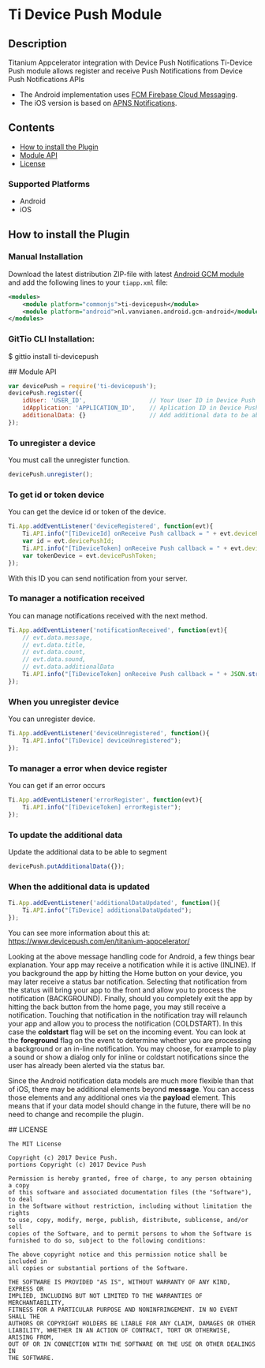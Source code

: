 # Ti Device Push Module 

## Description

Titanium Appcelerator integration with Device Push Notifications
Ti-Device Push module allows register and receive Push Notifications from Device Push Notifications APIs

* The Android implementation uses [FCM Firebase Cloud Messaging](http://firebase.google.com/).
* The iOS version is based on [APNS Notifications](https://developer.apple.com/notifications/).

## Contents

- [How to install the Plugin](#install_plugin)
- [Module API](#module_api)
- [License](#license)

### Supported Platforms

- Android
- iOS

## <a name="install_plugin"></a>How to install the Plugin

### Manual Installation

Download the latest distribution ZIP-file with latest [Android GCM module](https://github.com/morinel/gcmpush) and add the following lines to your `tiapp.xml` file:
```xml
<modules>
    <module platform="commonjs">ti-devicepush</module>
	<module platform="android">nl.vanvianen.android.gcm-android</module>
</modules>
```

### GitTio CLI Installation:

$ gittio install ti-devicepush

##<a name="module_api"></a> Module API
```js
var devicePush = require('ti-devicepush');
devicePush.register({
	idUser: 'USER_ID',    				// Your User ID in Device Push
	idApplication: 'APPLICATION_ID',	// Aplication ID in Device Push
	additionalData: {} 					// Add additional data to be able to segment
});
```

### To unregister a device
You must call the unregister function.
```js
devicePush.unregister();
```

### To get id or token device
You can get the device id or token of the device.
```js
Ti.App.addEventListener('deviceRegistered', function(evt){
	Ti.API.info("[TiDeviceId] onReceive Push callback = " + evt.devicePushId);
	var id = evt.devicePushId;
	Ti.API.info("[TiDeviceToken] onReceive Push callback = " + evt.devicePushToken);
	var tokenDevice = evt.devicePushToken;
});
```
With this ID you can send notification from your server.

### To manager a notification received
You can manage notifications received with the next method.
```js
Ti.App.addEventListener('notificationReceived', function(evt){
	// evt.data.message, 
	// evt.data.title, 
	// evt.data.count, 
	// evt.data.sound, 
	// evt.data.additionalData
	Ti.API.info("[TiDeviceToken] onReceive Push callback = " + JSON.stringify(evt.data));
});
```

### When you unregister device
You can unregister device.
```js
Ti.App.addEventListener('deviceUnregistered', function(){
	Ti.API.info("[TiDevice] deviceUnregistered");
});
```

### To manager a error when device register
You can get if an error occurs
```js
Ti.App.addEventListener('errorRegister', function(evt){
	Ti.API.info("[TiDeviceToken] errorRegister");
});
```

### To update the additional data
Update the additional data to be able to segment
```js
devicePush.putAdditionalData({});
```

### When the additional data is updated
```js
Ti.App.addEventListener('additionalDataUpdated', function(){
	Ti.API.info("[TiDevice] additionalDataUpdated");
});
```

You can see more information about this at: https://www.devicepush.com/en/titanium-appcelerator/

Looking at the above message handling code for Android, a few things bear explanation. Your app may receive a notification while it is active (INLINE). If you background the app by hitting the Home button on your device, you may later receive a status bar notification. Selecting that notification from the status will bring your app to the front and allow you to process the notification (BACKGROUND). Finally, should you completely exit the app by hitting the back button from the home page, you may still receive a notification. Touching that notification in the notification tray will relaunch your app and allow you to process the notification (COLDSTART). In this case the **coldstart** flag will be set on the incoming event. You can look at the **foreground** flag on the event to determine whether you are processing a background or an in-line notification. You may choose, for example to play a sound or show a dialog only for inline or coldstart notifications since the user has already been alerted via the status bar.

Since the Android notification data models are much more flexible than that of iOS, there may be additional elements beyond **message**. You can access those elements and any additional ones via the **payload** element. This means that if your data model should change in the future, there will be no need to change and recompile the plugin.

##<a name="license"></a> LICENSE

	The MIT License

	Copyright (c) 2017 Device Push.
	portions Copyright (c) 2017 Device Push

	Permission is hereby granted, free of charge, to any person obtaining a copy
	of this software and associated documentation files (the "Software"), to deal
	in the Software without restriction, including without limitation the rights
	to use, copy, modify, merge, publish, distribute, sublicense, and/or sell
	copies of the Software, and to permit persons to whom the Software is
	furnished to do so, subject to the following conditions:

	The above copyright notice and this permission notice shall be included in
	all copies or substantial portions of the Software.

	THE SOFTWARE IS PROVIDED "AS IS", WITHOUT WARRANTY OF ANY KIND, EXPRESS OR
	IMPLIED, INCLUDING BUT NOT LIMITED TO THE WARRANTIES OF MERCHANTABILITY,
	FITNESS FOR A PARTICULAR PURPOSE AND NONINFRINGEMENT. IN NO EVENT SHALL THE
	AUTHORS OR COPYRIGHT HOLDERS BE LIABLE FOR ANY CLAIM, DAMAGES OR OTHER
	LIABILITY, WHETHER IN AN ACTION OF CONTRACT, TORT OR OTHERWISE, ARISING FROM,
	OUT OF OR IN CONNECTION WITH THE SOFTWARE OR THE USE OR OTHER DEALINGS IN
	THE SOFTWARE.